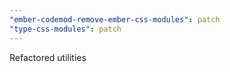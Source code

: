```yaml
---
"ember-codemod-remove-ember-css-modules": patch
"type-css-modules": patch
---
```


Refactored utilities
